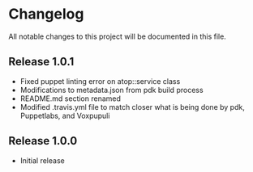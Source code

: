 # Changelog

All notable changes to this project will be documented in this file.

## Release 1.0.1
* Fixed puppet linting error on atop::service class
* Modifications to metadata.json from pdk build process
* README.md section renamed
* Modified .travis.yml file to match closer what is being done by pdk, Puppetlabs, and Voxpupuli

## Release 1.0.0

* Initial release
